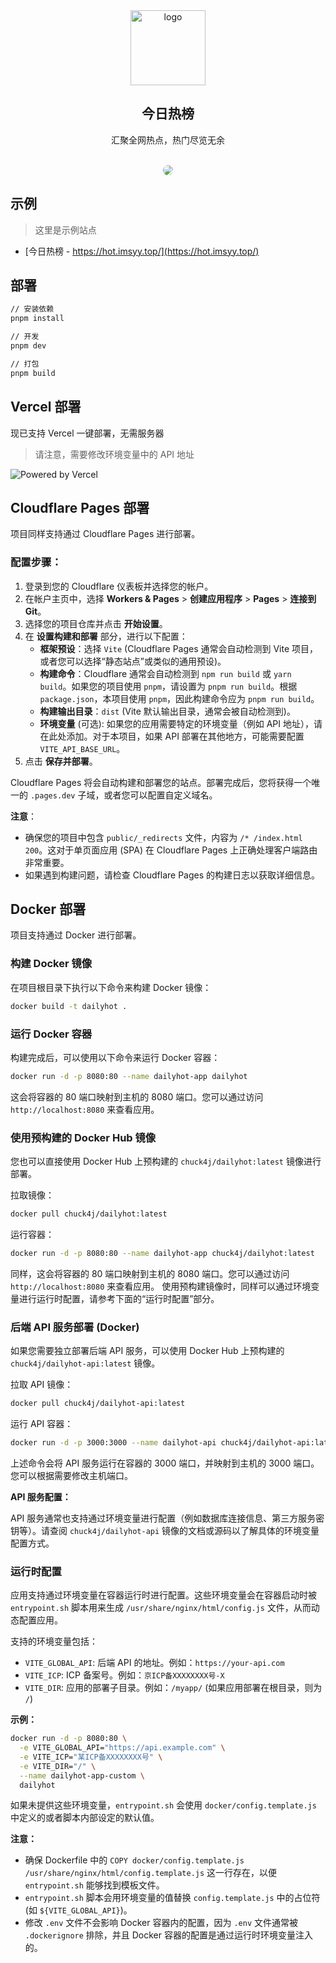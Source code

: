 <div align="center">
<img alt="logo" height="120" src="./public/favicon.png" width="120"/>
<h2>今日热榜</h2>
<p>汇聚全网热点，热门尽览无余</p>
<br />
<img src="./screenshots/main.jpg" style="border-radius: 16px" />
</div>


## 示例

> 这里是示例站点

- [今日热榜 - https://hot.imsyy.top/](https://hot.imsyy.top/)


## 部署

```bash
// 安装依赖
pnpm install

// 开发
pnpm dev

// 打包
pnpm build
```

## Vercel 部署

现已支持 Vercel 一键部署，无需服务器

> 请注意，需要修改环境变量中的 API 地址

![Powered by Vercel](./public/ico/powered-by-vercel.svg)

## Cloudflare Pages 部署

项目同样支持通过 Cloudflare Pages 进行部署。

### 配置步骤：

1.  登录到您的 Cloudflare 仪表板并选择您的帐户。
2.  在帐户主页中，选择 **Workers & Pages** > **创建应用程序** > **Pages** > **连接到 Git**。
3.  选择您的项目仓库并点击 **开始设置**。
4.  在 **设置构建和部署** 部分，进行以下配置：
    *   **框架预设**：选择 `Vite` (Cloudflare Pages 通常会自动检测到 Vite 项目，或者您可以选择“静态站点”或类似的通用预设)。
    *   **构建命令**：Cloudflare 通常会自动检测到 `npm run build` 或 `yarn build`。如果您的项目使用 `pnpm`，请设置为 `pnpm run build`。根据 `package.json`，本项目使用 `pnpm`，因此构建命令应为 `pnpm run build`。
    *   **构建输出目录**：`dist` (Vite 默认输出目录，通常会被自动检测到)。
    *   **环境变量** (可选): 如果您的应用需要特定的环境变量（例如 API 地址），请在此处添加。对于本项目，如果 API 部署在其他地方，可能需要配置 `VITE_API_BASE_URL`。
5.  点击 **保存并部署**。

Cloudflare Pages 将会自动构建和部署您的站点。部署完成后，您将获得一个唯一的 `.pages.dev` 子域，或者您可以配置自定义域名。

**注意**：

*   确保您的项目中包含 `public/_redirects` 文件，内容为 `/* /index.html 200`。这对于单页面应用 (SPA) 在 Cloudflare Pages 上正确处理客户端路由非常重要。
*   如果遇到构建问题，请检查 Cloudflare Pages 的构建日志以获取详细信息。

## Docker 部署

项目支持通过 Docker 进行部署。

### 构建 Docker 镜像

在项目根目录下执行以下命令来构建 Docker 镜像：

```bash
docker build -t dailyhot .
```

### 运行 Docker 容器

构建完成后，可以使用以下命令来运行 Docker 容器：

```bash
docker run -d -p 8080:80 --name dailyhot-app dailyhot
```

这会将容器的 80 端口映射到主机的 8080 端口。您可以通过访问 `http://localhost:8080` 来查看应用。

### 使用预构建的 Docker Hub 镜像

您也可以直接使用 Docker Hub 上预构建的 `chuck4j/dailyhot:latest` 镜像进行部署。

拉取镜像：
```bash
docker pull chuck4j/dailyhot:latest
```

运行容器：
```bash
docker run -d -p 8080:80 --name dailyhot-app chuck4j/dailyhot:latest
```
同样，这会将容器的 80 端口映射到主机的 8080 端口。您可以通过访问 `http://localhost:8080` 来查看应用。
使用预构建镜像时，同样可以通过环境变量进行运行时配置，请参考下面的“运行时配置”部分。

### 后端 API 服务部署 (Docker)

如果您需要独立部署后端 API 服务，可以使用 Docker Hub 上预构建的 `chuck4j/dailyhot-api:latest` 镜像。

拉取 API 镜像：
```bash
docker pull chuck4j/dailyhot-api:latest
```

运行 API 容器：
```bash
docker run -d -p 3000:3000 --name dailyhot-api chuck4j/dailyhot-api:latest
```
上述命令会将 API 服务运行在容器的 3000 端口，并映射到主机的 3000 端口。您可以根据需要修改主机端口。

**API 服务配置：**

API 服务通常也支持通过环境变量进行配置（例如数据库连接信息、第三方服务密钥等）。请查阅 `chuck4j/dailyhot-api` 镜像的文档或源码以了解具体的环境变量配置方式。

### 运行时配置

应用支持通过环境变量在容器运行时进行配置。这些环境变量会在容器启动时被 `entrypoint.sh` 脚本用来生成 `/usr/share/nginx/html/config.js` 文件，从而动态配置应用。

支持的环境变量包括：

*   `VITE_GLOBAL_API`: 后端 API 的地址。例如：`https://your-api.com`
*   `VITE_ICP`: ICP 备案号。例如：`京ICP备XXXXXXXX号-X`
*   `VITE_DIR`: 应用的部署子目录。例如：`/myapp/` (如果应用部署在根目录，则为 `/`)

**示例：**

```bash
docker run -d -p 8080:80 \
  -e VITE_GLOBAL_API="https://api.example.com" \
  -e VITE_ICP="某ICP备XXXXXXXX号" \
  -e VITE_DIR="/" \
  --name dailyhot-app-custom \
  dailyhot
```

如果未提供这些环境变量，`entrypoint.sh` 会使用 `docker/config.template.js` 中定义的或者脚本内部设定的默认值。

**注意：**

*   确保 Dockerfile 中的 `COPY docker/config.template.js /usr/share/nginx/html/config.template.js` 这一行存在，以便 `entrypoint.sh` 能够找到模板文件。
*   `entrypoint.sh` 脚本会用环境变量的值替换 `config.template.js` 中的占位符 (如 `${VITE_GLOBAL_API}`)。
*   修改 `.env` 文件不会影响 Docker 容器内的配置，因为 `.env` 文件通常被 `.dockerignore` 排除，并且 Docker 容器的配置是通过运行时环境变量注入的。
